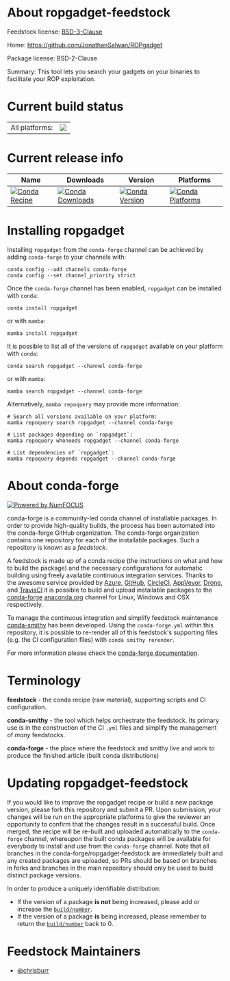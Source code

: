 About ropgadget-feedstock
=========================

Feedstock license: [BSD-3-Clause](https://github.com/conda-forge/ropgadget-feedstock/blob/main/LICENSE.txt)

Home: https://github.com/JonathanSalwan/ROPgadget

Package license: BSD-2-Clause

Summary: This tool lets you search your gadgets on your binaries to facilitate your ROP exploitation.

Current build status
====================


<table><tr><td>All platforms:</td>
    <td>
      <a href="https://dev.azure.com/conda-forge/feedstock-builds/_build/latest?definitionId=11969&branchName=main">
        <img src="https://dev.azure.com/conda-forge/feedstock-builds/_apis/build/status/ropgadget-feedstock?branchName=main">
      </a>
    </td>
  </tr>
</table>

Current release info
====================

| Name | Downloads | Version | Platforms |
| --- | --- | --- | --- |
| [![Conda Recipe](https://img.shields.io/badge/recipe-ropgadget-green.svg)](https://anaconda.org/conda-forge/ropgadget) | [![Conda Downloads](https://img.shields.io/conda/dn/conda-forge/ropgadget.svg)](https://anaconda.org/conda-forge/ropgadget) | [![Conda Version](https://img.shields.io/conda/vn/conda-forge/ropgadget.svg)](https://anaconda.org/conda-forge/ropgadget) | [![Conda Platforms](https://img.shields.io/conda/pn/conda-forge/ropgadget.svg)](https://anaconda.org/conda-forge/ropgadget) |

Installing ropgadget
====================

Installing `ropgadget` from the `conda-forge` channel can be achieved by adding `conda-forge` to your channels with:

```
conda config --add channels conda-forge
conda config --set channel_priority strict
```

Once the `conda-forge` channel has been enabled, `ropgadget` can be installed with `conda`:

```
conda install ropgadget
```

or with `mamba`:

```
mamba install ropgadget
```

It is possible to list all of the versions of `ropgadget` available on your platform with `conda`:

```
conda search ropgadget --channel conda-forge
```

or with `mamba`:

```
mamba search ropgadget --channel conda-forge
```

Alternatively, `mamba repoquery` may provide more information:

```
# Search all versions available on your platform:
mamba repoquery search ropgadget --channel conda-forge

# List packages depending on `ropgadget`:
mamba repoquery whoneeds ropgadget --channel conda-forge

# List dependencies of `ropgadget`:
mamba repoquery depends ropgadget --channel conda-forge
```


About conda-forge
=================

[![Powered by
NumFOCUS](https://img.shields.io/badge/powered%20by-NumFOCUS-orange.svg?style=flat&colorA=E1523D&colorB=007D8A)](https://numfocus.org)

conda-forge is a community-led conda channel of installable packages.
In order to provide high-quality builds, the process has been automated into the
conda-forge GitHub organization. The conda-forge organization contains one repository
for each of the installable packages. Such a repository is known as a *feedstock*.

A feedstock is made up of a conda recipe (the instructions on what and how to build
the package) and the necessary configurations for automatic building using freely
available continuous integration services. Thanks to the awesome service provided by
[Azure](https://azure.microsoft.com/en-us/services/devops/), [GitHub](https://github.com/),
[CircleCI](https://circleci.com/), [AppVeyor](https://www.appveyor.com/),
[Drone](https://cloud.drone.io/welcome), and [TravisCI](https://travis-ci.com/)
it is possible to build and upload installable packages to the
[conda-forge](https://anaconda.org/conda-forge) [anaconda.org](https://anaconda.org/)
channel for Linux, Windows and OSX respectively.

To manage the continuous integration and simplify feedstock maintenance
[conda-smithy](https://github.com/conda-forge/conda-smithy) has been developed.
Using the ``conda-forge.yml`` within this repository, it is possible to re-render all of
this feedstock's supporting files (e.g. the CI configuration files) with ``conda smithy rerender``.

For more information please check the [conda-forge documentation](https://conda-forge.org/docs/).

Terminology
===========

**feedstock** - the conda recipe (raw material), supporting scripts and CI configuration.

**conda-smithy** - the tool which helps orchestrate the feedstock.
                   Its primary use is in the construction of the CI ``.yml`` files
                   and simplify the management of *many* feedstocks.

**conda-forge** - the place where the feedstock and smithy live and work to
                  produce the finished article (built conda distributions)


Updating ropgadget-feedstock
============================

If you would like to improve the ropgadget recipe or build a new
package version, please fork this repository and submit a PR. Upon submission,
your changes will be run on the appropriate platforms to give the reviewer an
opportunity to confirm that the changes result in a successful build. Once
merged, the recipe will be re-built and uploaded automatically to the
`conda-forge` channel, whereupon the built conda packages will be available for
everybody to install and use from the `conda-forge` channel.
Note that all branches in the conda-forge/ropgadget-feedstock are
immediately built and any created packages are uploaded, so PRs should be based
on branches in forks and branches in the main repository should only be used to
build distinct package versions.

In order to produce a uniquely identifiable distribution:
 * If the version of a package **is not** being increased, please add or increase
   the [``build/number``](https://docs.conda.io/projects/conda-build/en/latest/resources/define-metadata.html#build-number-and-string).
 * If the version of a package **is** being increased, please remember to return
   the [``build/number``](https://docs.conda.io/projects/conda-build/en/latest/resources/define-metadata.html#build-number-and-string)
   back to 0.

Feedstock Maintainers
=====================

* [@chrisburr](https://github.com/chrisburr/)

